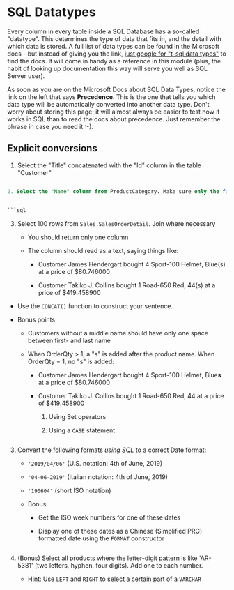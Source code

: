 # SQL Datatypes

Every column in every table inside a SQL Database has a so-called "datatype". This determines the type of data that fits in, and the detail with which data is stored. A full list of data types can be found in the Microsoft docs - but instead of giving you the link, [just google for "t-sql data types"](http://lmgtfy.com/?q=t-sql+data+types) to find the docs. It will come in handy as a reference in this module (plus, the habit of looking up documentation this way will serve you well as SQL Server user).

As soon as you are on the Microsoft Docs about SQL Data Types, notice the link on the left that says **Precedence**. This is the one that tells you which data type will be automatically converted into another data type. Don't worry about storing this page: it will almost always be easier to test how it works in SQL than to read the docs about precedence. Just remember the phrase in case you need it :-).

## Explicit conversions

1. Select the "Title" concatenated with the "Id" column in the table "Customer"


```sql

2. Select the "Name" column from ProductCategory. Make sure only the first columns are displayed by casting to a smaller CHAR or VARCHAR-datatype.


```sql

```

3. Select 100 rows from `Sales.SalesOrderDetail`. Join where necessary

   * You should return only one column

   * The column should read as a text, saying things like:

     * Customer James Hendergart bought 4 Sport-100 Helmet, Blue(s) at a price of $80.746000

     * Customer Takiko J. Collins bought 1 Road-650 Red, 44(s) at a price of $419.458900

  * Use the `CONCAT()` function to construct your sentence.

   * Bonus points:

     * Customers without a middle name should have only one space between first- and last name

     * When OrderQty > 1, a "s" is added after the product name. When OrderQty = 1, no "s" is added:

        * Customer James Hendergart bought 4 Sport-100 Helmet, Blue**s** at a price of $80.746000

        * Customer Takiko J. Collins bought 1 Road-650 Red, 44 at a price of $419.458900

           1. Using Set operators

           2. Using a `CASE` statement


```sql

```

3. Convert the following formats *using SQL* to a correct Date format:

   * `'2019/04/06'` (U.S. notation: 4th of June, 2019)

   * `'04-06-2019'` (Italian notation: 4th of June, 2019)

   * `'190604'` (short ISO notation)

   * Bonus:

     * Get the ISO week numbers for one of these dates

     * Display one of these dates as a Chinese (Simplified PRC) formatted date using the `FORMAT` constructor


```sql

```

4. (Bonus) Select all products where the letter-digit pattern is like 'AR-5381' (two letters, hyphen, four digits). Add one to each number.

   * Hint: Use `LEFT` and `RIGHT` to select a certain part of a `VARCHAR`

